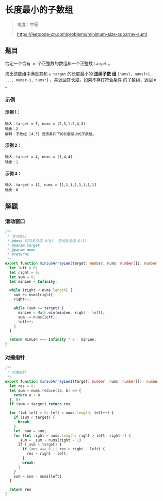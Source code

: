 # 长度最小的子数组

> 难度：中等
>
> https://leetcode-cn.com/problems/minimum-size-subarray-sum/

## 题目

给定一个含有  `n`  个正整数的数组和一个正整数 `target` 。

找出该数组中满足其和 `≥ target` 的长度最小的 **连续子数
组** `[numsl, numsl+1, ..., numsr-1, numsr]` ，并返回其长度。如果不存在符合条件
的子数组，返回 `0` 。

### 示例

#### 示例 1：

```
输入：target = 7, nums = [2,3,1,2,4,3]
输出：2
解释：子数组 [4,3] 是该条件下的长度最小的子数组。
```

#### 示例 2：

```
输入：target = 4, nums = [1,4,4]
输出：1
```

#### 示例 3：

```
输入：target = 11, nums = [1,1,1,1,1,1,1,1]
输出：0
```

## 解题

### 滑动窗口
```typescript
/**
 * 滑动窗口
 * @desc 时间复杂度 O(N)  空间复杂度 O(1)
 * @param target
 * @param nums
 * @returns
 */
export function minSubArrayLen(target: number, nums: number[]): number {
  let left = 0;
  let right = 0;
  let sum = 0;
  let minLen = Infinity;

  while (right < nums.length) {
    sum += nums[right];
    right++;

    while (sum >= target) {
      minLen = Math.min(minLen, right - left);
      sum -= nums[left];
      left++;
    }
  }

  return minLen === Infinity ? 0 : minLen;
}
```

### 对撞指针
```typescript
/**
 * 对撞指针
 */
export function minSubArrayLen1(target: number, nums: number[]): number {
  let res = 0;
  let sum = nums.reduce((a, b) => {
    return a + b
  }, 0)
  if (sum < target) return res

  for (let left = 0; left < nums.length; left++) {
    if (sum < target) {
      break;
    }
    let _sum = sum;
    for (let right = nums.length; right > left; right--) {
      _sum = _sum - nums[right - 1]
      if (_sum < target) {
        if (res === 0 || res > right - left) {
          res = right - left;
        }
        break;
      }
    }
    sum = sum - nums[left]
  }

  return res
}
```
